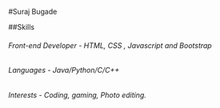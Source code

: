 #Suraj Bugade

##Skills

###### Front-end Developer - HTML, CSS , Javascript and Bootstrap 
###### Languages - Java/Python/C/C++
###### Interests - Coding, gaming, Photo editing.
  
